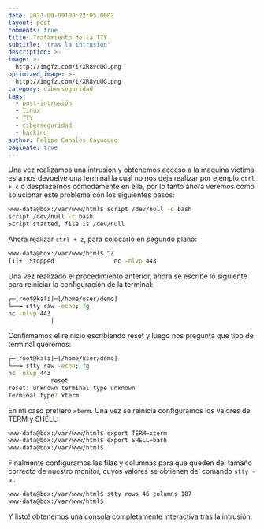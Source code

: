 ```yaml
---
date: 2021-09-09T00:22:05.000Z
layout: post
comments: true
title: Tratamiento de la TTY
subtitle: 'tras la intrusión'
description: >-
image: >-
  http://imgfz.com/i/XR8vuUG.png
optimized_image: >-
  http://imgfz.com/i/XR8vuUG.png
category: ciberseguridad
tags:
  - post-intrusión
  - linux
  - TTY
  - ciberseguridad
  - hacking
author: Felipe Canales Cayuqueo
paginate: true
---
```

Una vez realizamos una intrusión y obtenemos acceso a la maquina victima, esta nos devuelve una terminal la cual no nos deja realizar por ejemplo ```ctrl + c``` o desplazarnos cómodamente en ella, por lo tanto ahora veremos como solucionar este problema con los siguientes pasos:
```bash
www-data@box:/var/www/html$ script /dev/null -c bash
script /dev/null -c bash
Script started, file is /dev/null
```
Ahora realizar ```ctrl + z```, para colocarlo en segundo plano:
```bash
www-data@box:/var/www/html$ ^Z
[1]+  Stopped                 nc -nlvp 443
```
Una vez realizado el procedimiento anterior, ahora se escribe lo siguiente para reiniciar la configuración de la terminal:
```bash
┌─[root@kali]─[/home/user/demo]
└──╼ stty raw -echo; fg
nc -nlvp 443
            |
```
Confirmamos el reinicio escribiendo reset y luego nos pregunta que tipo de terminal queremos:
```bash
┌─[root@kali]─[/home/user/demo]
└──╼ stty raw -echo; fg
nc -nlvp 443
            reset
reset: unknown terminal type unknown
Terminal type? xterm
```
En mi caso prefiero ```xterm```. Una vez se reinicia configuramos los valores de TERM y SHELL:
```bash
www-data@box:/var/www/html$ export TERM=xterm
www-data@box:/var/www/html$ export SHELL=bash
www-data@box:/var/www/html$ 
```
Finalmente configuramos las filas y columnas para que queden del tamaño correcto de nuestro monitor, cuyos valores se obtienen del comando ```stty -a``` :
```bash
www-data@box:/var/www/html$ stty rows 46 columns 187
www-data@box:/var/www/html$ 
```
Y listo! obtenemos una consola completamente interactiva tras la intrusión.

